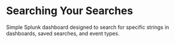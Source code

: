 # Searching Your Searches
Simple Splunk dashboard designed to search for specific strings in dashboards, saved searches, and event types.
